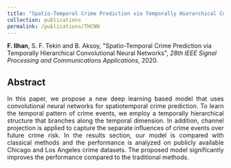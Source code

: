 ```yaml
---
title: "Spatio-Temporal Crime Prediction via Temporally Hierarchical Convolutional Neural Networks"
collection: publications
permalink: /publications/THCNN
---
```

<b>F. Ilhan</b>, S. F. Tekin and B. Aksoy, "Spatio-Temporal Crime Prediction via Temporally Hierarchical Convolutional Neural Networks", <i>28th IEEE Signal Processing and Communications Applications</i>, 2020.


## Abstract
<div style="text-align: justify">In this paper, we propose a new deep learning
based model that uses convolutional neural networks for spatiotemporal
crime prediction. To learn the temporal pattern of
crime events, we employ a temporally hierarchical structure that
branches along the temporal dimension. In addition, channel
projection is applied to capture the separate influences of crime
events over future crime risk. In the results section, our model is
compared with classical methods and the performance is analyzed
on publicly available Chicago and Los Angeles crime datasets.
The proposed model significantly improves the performance
compared to the traditional methods.</div>

